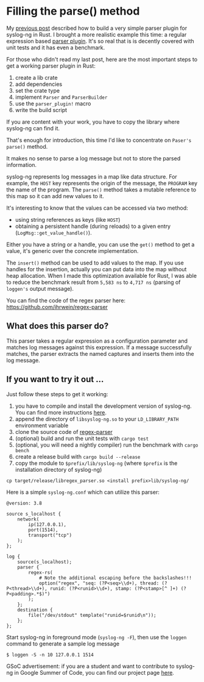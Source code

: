 # Filling the parse() method

My [previous post](https://syslog-ng.org/syslog-ng-and-rust/) described how to build a very simple parser plugin for
syslog-ng in Rust.  I brought a more realistic example this time: a regular
expression based [parser plugin](https://github.com/ihrwein/regex-parser).
It's so real that is is decently covered with unit tests and it has even a
benchmark.

For those who didn't read my last post, here are the most important steps to
get a working parser plugin in Rust:

1. create a lib crate
1. add dependencies
1. set the crate type
1. implement `Parser` and `ParserBuilder`
1. use the `parser_plugin!` macro
1. write the build script

If you are content with your work, you have to copy the library where syslog-ng
can find it.

That's enough for introduction, this time I'd like to concentrate on `Paser's`
`parse()` method.

It makes no sense to parse a log message but not to store the parsed
information.

syslog-ng represents log messages in a map like data structure. For example,
the `HOST` key represents the origin of the message, the `PROGRAM` key the name
of the program.  The `parse()` method takes a mutable reference to this map so
it can add new values to it.

It's interesting to know that the values can be accessed via two method:
* using string references as keys (like `HOST`)
* obtaining a persistent handle (during reloads) to a given entry
  (`LogMsg::get_value_handle()`).

Either you have a string or a handle, you can use the `get()` method to get a
value, it's generic over the concrete implementation.

The `insert()` method can be used to add values to the map. If you use handles
for the insertion, actually you can put data into the map without heap allocation.
When I made this optimization available for Rust, I was able to reduce the benchmark
result from `5,583 ns` to `4,717 ns` (parsing of `loggen's` output message).

You can find the code of the regex parser here:
https://github.com/ihrwein/regex-parser

## What does this parser do?

This parser takes a regular expression as a configuration parameter and matches
log messages against this expression. If a message successfully matches,
the parser extracts the named captures and inserts them into the log message.

## If you want to try it out ...

Just follow these steps to get it working:

1. you have to compile and install the development version of syslog-ng. You can find
more instructions [here](https://github.com/balabit/syslog-ng#installation-from-source).
1. append the directory of `libsyslog-ng.so` to your `LD_LIBRARY_PATH` environment variable
1. clone the source code of [regex-parser](https://github.com/ihrwein/regex-parser)
1. (optional) build and run the unit tests with `cargo test`
1. (optional, you will need a nightly compiler) run the benchmark with `cargo bench`
1. create a release build with `cargo build --release`
1. copy the module to `$prefix/lib/syslog-ng` (where `$prefix` is the installation directory of syslog-ng)

```
cp target/release/libregex_parser.so <install prefix>lib/syslog-ng/
```

Here is a simple `syslog-ng.conf` which can utilize this parser:

```
@version: 3.8

source s_localhost {
    network(
        ip(127.0.0.1),
        port(1514),
        transport("tcp")
    );
};

log {
    source(s_localhost);
    parser {
        regex-rs(
            # Note the additional escaping before the backslashes!!!
            option("regex", "seq: (?P<seq>\\d+), thread: (?P<thread>\\d+), runid: (?P<runid>\\d+), stamp: (?P<stamp>[^ ]+) (?P<padding>.*$)")
        );
    };
    destination {
        file("/dev/stdout" template("runid=$runid\n"));
    };
};
```

Start syslog-ng in foreground mode (`syslog-ng -F`), then use the `loggen` command to generate a sample log message

```
$ loggen -S -n 10 127.0.0.1 1514
```

GSoC advertisement: if you are a student and want to contribute to syslog-ng in
Google Summer of Code, you can find our project page
[here](https://github.com/balabit/syslog-ng/wiki/GSoC2016).
